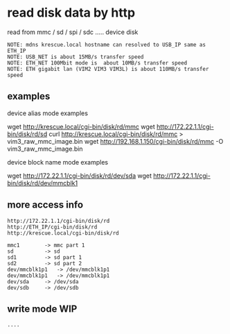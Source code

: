 # read disk data by http

read from mmc / sd / spi / sdc ..... device disk

    NOTE: mdns krescue.local hostname can resolved to USB_IP same as ETH_IP
    NOTE: USB_NET is about 15MB/s transfer speed
    NOTE: ETH_NET 100Mbit mode is  about 10MB/s transfer speed
    NOTE: ETH gigabit lan (VIM2 VIM3 VIM3L) is about 110MB/s transfer speed

## examples

device alias mode examples

   wget http://krescue.local/cgi-bin/disk/rd/mmc
   wget http://172.22.1.1/cgi-bin/disk/rd/sd
   curl http://krescue.local/cgi-bin/disk/rd/mmc > vim3_raw_mmc_image.bin
   wget http://192.168.1.150/cgi-bin/disk/rd/mmc -O vim3_raw_mmc_image.bin

device block name mode examples

   wget http://172.22.1.1/cgi-bin/disk/rd/dev/sda
   wget http://172.22.1.1/cgi-bin/disk/rd/dev/mmcblk1

## more access info

    http://172.22.1.1/cgi-bin/disk/rd
    http://ETH_IP/cgi-bin/disk/rd
    http://krescue.local/cgi-bin/disk/rd

    mmc1		-> mmc part 1
    sd			-> sd
    sd1			-> sd part 1
    sd2			-> sd part 2
    dev/mmcblk1p1	-> /dev/mmcblk1p1
    dev/mmcblk1p1	-> /dev/mmcblk1p1
    dev/sda		-> /dev/sda
    dev/sdb		-> /dev/sdb

## write mode WIP

    ....

